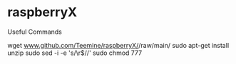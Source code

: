# raspberryX

Useful Commands

wget www.github.com/Teemine/raspberryX/<Repo>/raw/main/<ZIP>
sudo apt-get install unzip
sudo sed -i -e 's/\r$//' <file>
sudo chmod 777 <file>
